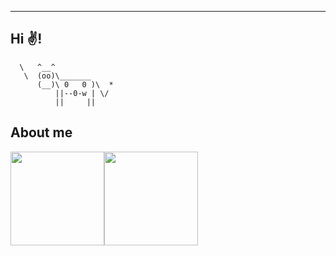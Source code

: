 ----------------------------------------
Hi ✌️!
----------------------------------------
      \   ^__^
       \  (oo)\_______
          (__)\ 0   0 )\  *
              ||--0-w | \/
              ||     ||

## About me

<img height="150px" src="https://github-readme-stats.vercel.app/api?username=toanbku&show_icons=true&hide_title=true&hide_border=true&theme=graywhite" /><img height="150px" src="https://github-readme-stats.vercel.app/api/top-langs/?username=toanbku&show_icons=true&layout=compact&langs_count=6&hide_title=true&hide_border=true&theme=graywhite" />
